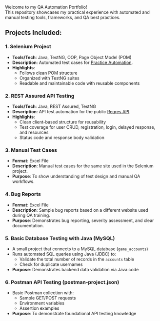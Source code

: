 Welcome to my QA Automation Portfolio!  
This repository showcases my practical experience with automated and manual testing tools, frameworks, and QA best practices.

## Projects Included:

### 1. **Selenium Project**
- **Tools/Tech**: Java, TestNG, OOP, Page Object Model (POM)
- **Description**: Automated test cases for [Practice Automation](https://practice-automation.com/).
- **Highlights**:
  - Follows clean POM structure
  - Organized with TestNG suites
  - Readable and maintainable code with reusable components

### 2. **REST Assured API Testing**
- **Tools/Tech**: Java, REST Assured, TestNG
- **Description**: API test automation for the public [Reqres API](https://reqres.in).
- **Highlights**:
  - Clean client-based structure for reusability
  - Test coverage for user CRUD, registration, login, delayed response, and resources
  - Status code and response body validation

### 3. **Manual Test Cases**
- **Format**: Excel File  
- **Description**: Manual test cases for the same site used in the Selenium project.  
- **Purpose**: To show understanding of test design and manual QA workflows.

### 4. **Bug Reports**
- **Format**: Excel File  
- **Description**: Sample bug reports based on a different website used during QA training.  
- **Purpose**: Demonstrates bug reporting, severity assessment, and clear documentation.

### 5. **Basic Database Testing with Java (MySQL)**
- A small project that connects to a MySQL database (`game_accounts`)
- Runs automated SQL queries using Java (JDBC) to:
  - Validate the total number of records in the `accounts` table
  - Check for duplicate usernames  
- **Purpose**: Demonstrates backend data validation via Java code

### 6. **Postman API Testing (postman-project.json)**
- Basic Postman collection with:
  - Sample GET/POST requests
  - Environment variables
  - Assertion examples  
- **Purpose**: To demonstrate foundational API testing knowledge